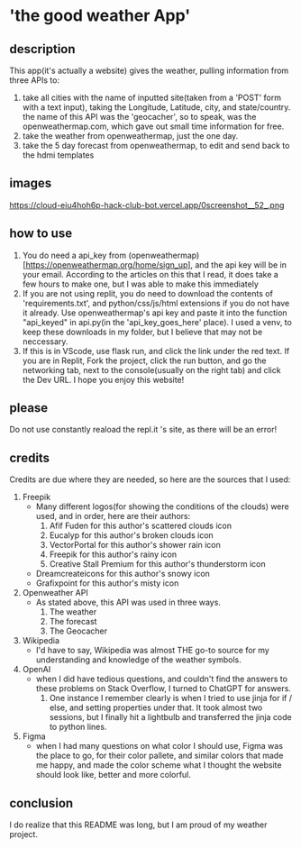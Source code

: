 # 'the good weather App'

## description
This app(it's actually a website) gives the weather, pulling information from three APIs to:
1. take all cities with the name of inputted site(taken from a 'POST' form with a text input), taking the Longitude, Latitude, city, and state/country. the name of this API was the 'geocacher', so to speak, was the openweathermap.com, which gave out small time information for free.
2. take the weather from openweathermap, just the one day.
3. take the 5 day forecast from openweathermap, to edit and send back to the hdmi templates
   
## images
https://cloud-eiu4hoh6p-hack-club-bot.vercel.app/0screenshot__52_.png
## how to use
1. You do need a api_key from (openweathermap)[https://openweathermap.org/home/sign_up], and the api key will be in your email. According to the articles on this that I read, it does take a few hours to make one, but I was able to make this immediately
2. If you are not using replit, you do need to download the contents of 'requirements.txt', and python/css/js/html extensions if you do not have it already. Use openweathermap's api key and paste it into the function "api_keyed" in api.py(in the 'api_key_goes_here' place). I used a venv, to keep these downloads in my folder, but I believe that may not be neccessary. 
3. If this is in VScode, use flask run, and click the link under the red text. If you are in Replit, Fork the project, click the run button, and go the networking tab, next to the console(usually on the right tab) and click the Dev URL.
I hope you enjoy this website!

## please
Do not use constantly reaload the repl.it 's site, as there will be an error!
## credits
Credits are due where they are needed, so here are the sources that I used:
1. Freepik
   * Many different logos(for showing the conditions of the clouds) were used, and in order, here are their authors:
      1.  Afif Fuden for this author's scattered clouds icon
      2.  Eucalyp for this author's broken clouds icon
      3.  VectorPortal for this author's shower rain icon
      4.  Freepik for this author's rainy icon
      5.  Creative Stall Premium for this author's thunderstorm icon
   *  Dreamcreateicons for this author's snowy icon
   *  Grafixpoint for this author's misty icon
2. Openweather API
   *  As stated above, this API was used in three ways.
      1. The weather
      2. The forecast
      3. The Geocacher 
3. Wikipedia
   * I'd have to say, Wikipedia was almost THE go-to source for my understanding and knowledge of the weather symbols.
4. OpenAI
   * when I did have tedious questions, and couldn't find the answers to these problems on Stack Overflow, I turned to ChatGPT for answers.
      1. One instance I remember clearly is when I tried to use jinja for if / else, and setting properties under that. It took almost two sessions, but I finally hit a lightbulb and transferred the jinja code to python lines. 
5. Figma
   * when I had many questions on what color I should use, Figma was the place to go, for their color pallete, and similar colors that made me happy, and made the color scheme what I thought the website should look like, better and more colorful.

## conclusion
I do realize that this README was long, but I am proud of my weather project. 
